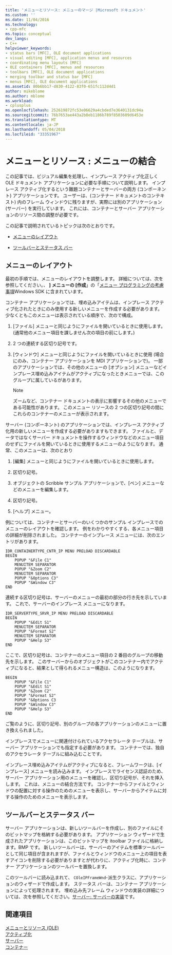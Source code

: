 ```yaml
---
title: 'メニューとリソース: メニューのマージ |Microsoft ドキュメント'
ms.custom: ''
ms.date: 11/04/2016
ms.technology:
- cpp-mfc
ms.topic: conceptual
dev_langs:
- C++
helpviewer_keywords:
- status bars [MFC], OLE document applications
- visual editing [MFC], application menus and resources
- coordinating menu layouts [MFC]
- OLE containers [MFC], menus and resources
- toolbars [MFC], OLE document applications
- merging toolbar and status bar [MFC]
- menus [MFC], OLE document applications
ms.assetid: 80b6bb17-d830-4122-83f0-651fc112d4d1
author: mikeblome
ms.author: mblome
ms.workload:
- cplusplus
ms.openlocfilehash: 252619872fc53e06629a4cbded7e3640131dc94a
ms.sourcegitcommit: 76b7653ae443a2b8eb1186b789f8503609d6453e
ms.translationtype: MT
ms.contentlocale: ja-JP
ms.lasthandoff: 05/04/2018
ms.locfileid: "33351967"
---
```

# <a name="menus-and-resources-menu-merging"></a>メニューとリソース : メニューの結合
この記事では、ビジュアル編集を処理し、インプレース アクティブ化正しく OLE ドキュメント アプリケーションに必要な手順について説明します。 インプレース アクティブ化するという難題コンテナーとサーバーの両方 (コンポーネント) アプリケーションです。 ユーザーは、(コンテナー ドキュメントのコンテキスト) 内のフレーム ウィンドウに残りますが、実際には別のアプリケーション (サーバー) を実行しています。 これには、コンテナーとサーバー アプリケーションのリソース間の調整が必要です。  
  
 この記事で説明されているトピックは次のとおりです。  
  
- [メニューのレイアウト](#_core_menu_layouts)  
  
- [ツールバーとステータス バー](#_core_toolbars_and_status_bars)  
  
##  <a name="_core_menu_layouts"></a> メニューのレイアウト  
 最初の手順では、メニューのレイアウトを調整します。 詳細については、次を参照してください。、 **] メニューの [作成**」の「[メニュー プログラミングの考慮事項](https://msdn.microsoft.com/library/ms647557.aspx)Windows SDK に含まれています。  
  
 コンテナー アプリケーションでは、埋め込みアイテムは、インプレース アクティブ化されたときにのみ使用する新しいメニューを作成する必要があります。 少なくともこのメニューは表示されている順序で、次ので構成。  
  
1.  [ファイル] メニューと同じようにファイルを開いているときに使用します。 (通常他のメニュー項目を課しません次の項目の前にします。)  
  
2.  2 つの連続する区切り記号です。  
  
3.  [ウィンドウ] メニューと同じようにファイルを開いているときに使用 (場合にのみ、コンテナー アプリケーションを MDI アプリケーションで)。 一部のアプリケーションでは、その他のメニューの [オプション] メニューなどインプレース埋め込みアイテムがアクティブになったときメニューでは、このグループに属しているがあります。  
  
    > [!NOTE]
    >  ズームなど、コンテナー ドキュメントの表示に影響するその他のメニューである可能性があります。 このメニュー リソースの 2 つの区切り記号の間にこれらのコンテナーのメニューが表示されます。  
  
 サーバー (コンポーネント) のアプリケーションでは、インプレース アクティブ化用の新しいメニューを作成する必要がありますもできます。 ファイルと、データではなくサーバー ドキュメントを操作するウィンドウなどのメニュー項目のせずにファイルを開いているときに使用するメニューのようになります。 通常、このメニューは、次のとおり  
  
1.  [編集] メニューと同じようにファイルを開いているときに使用します。  
  
2.  区切り記号。  
  
3.  オブジェクトの Scribble サンプル アプリケーションで、[ペン] メニューなどのメニューを編集します。  
  
4.  区切り記号。  
  
5.  [ヘルプ] メニュー。  
  
 例については、コンテナーとサーバーのいくつかのサンプル インプレースでのメニューのレイアウトを確認します。 例をわかりやすくする、各メニュー項目の詳細が削除されました。 コンテナーのインプレース メニューには、次のエントリがあります。  
  
```  
IDR_CONTAINERTYPE_CNTR_IP MENU PRELOAD DISCARDABLE   
BEGIN  
    POPUP "&File C1"  
    MENUITEM SEPARATOR  
    POPUP "&Zoom C2"  
    MENUITEM SEPARATOR  
    POPUP "&Options C3"  
    POPUP "&Window C3"  
END  
```  
  
 連続する区切り記号は、サーバーのメニューの最初の部分の行き先を示しています。 これで、サーバーのインプレース メニューになります。  
  
```  
IDR_SERVERTYPE_SRVR_IP MENU PRELOAD DISCARDABLE   
BEGIN  
    POPUP "&Edit S1"  
    MENUITEM SEPARATOR  
    POPUP "&Format S2"  
    MENUITEM SEPARATOR  
    POPUP "&Help S3"  
END  
```  
  
 ここで、区切り記号は、コンテナーのメニュー項目の 2 番目のグループの移動先を示します。 このサーバーからのオブジェクトがこのコンテナー内でアクティブになると、結果として得られるメニュー構造は、このようになります。  
  
```  
BEGIN  
    POPUP "&File C1"  
    POPUP "&Edit S1"  
    POPUP "&Zoom C2"  
    POPUP "&Format S2"  
    POPUP "&Options C3  
    POPUP "&Window C3"  
    POPUP "&Help S3"  
END  
```  
  
 ご覧のように、区切り記号、別のグループの各アプリケーションのメニューに置き換えられました。  
  
 インプレースでメニューに関連付けられているアクセラレータ テーブルは、サーバー アプリケーションでも指定する必要があります。 コンテナーでは、独自のアクセラレータ テーブルに組み込むことです。  
  
 インプレース埋め込みアイテムがアクティブになると、フレームワークは、[インプレース] メニューを読み込みます。 インプレースでライセンス認証のため、サーバー アプリケーション用のメニューを確認し、区切り記号が、それを挿入します。 これは、メニューの結合方法です。 コンテナーからファイルとウィンドウの配置に対する操作のためのメニューを表示し、サーバーからアイテムに対する操作のためのメニューを表示します。  
  
##  <a name="_core_toolbars_and_status_bars"></a> ツールバーとステータス バー  
 サーバー アプリケーションは、新しいツールバーを作成し、別のファイルにそのビットマップを格納する必要があります。 アプリケーション ウィザードで生成されたアプリケーションは、このビットマップを itoolbar ファイルに格納します。BMP です。 新しいツールバーは、サーバーのアイテムを標準ツールバーとして同じ項目が含まれますが、ファイルとウィンドウのメニュー上の項目を表すアイコンを削除する必要がありますとが代わりに、アクティブ化時に、コンテナー アプリケーションのツールバーを置換します。  
  
 このツールバーに読み込まれて、 `COleIPFrameWnd`-派生クラスに、アプリケーションのウィザードで作成します。 ステータス バーは、コンテナー アプリケーションによって処理されます。 埋め込み先フレーム ウィンドウの実装の詳細については、次を参照してください。[サーバー: サーバーの実装](../mfc/servers-implementing-a-server.md)です。  
  
## <a name="see-also"></a>関連項目  
 [メニューとリソース (OLE)](../mfc/menus-and-resources-ole.md)   
 [アクティブ化](../mfc/activation-cpp.md)   
 [サーバー](../mfc/servers.md)   
 [コンテナー](../mfc/containers.md)

